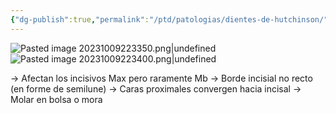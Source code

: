 ```yaml
---
{"dg-publish":true,"permalink":"/ptd/patologias/dientes-de-hutchinson/"}
---
```



![Pasted image 20231009223350.png|undefined](/img/user/Cirugia%20Bucal%20I/Medias/Pasted%20image%2020231009223350.png)
![Pasted image 20231009223400.png|undefined](/img/user/Cirugia%20Bucal%20I/Medias/Pasted%20image%2020231009223400.png)

→ Afectan los incisivos Max pero raramente Mb
→ Borde incisial no recto (en forme de semilune)
→ Caras proximales convergen hacia incisal
→ Molar en bolsa o mora